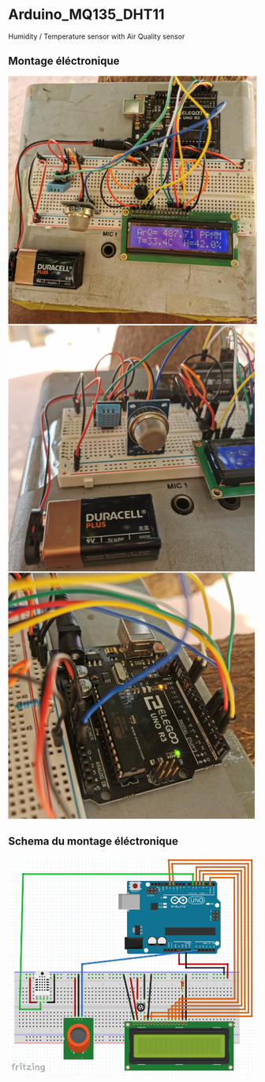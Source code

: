 # Arduino_MQ135_DHT11
Humidity / Temperature sensor with Air Quality sensor
<h2>Montage éléctronique</h2>
<img src="images/image3.jpeg" width = "600">
<img src="images/image2.jpeg" width = "500">
<img src="images/image1.jpeg" width = "500">
<h2>Schema du montage éléctronique</h2>
<img src="/schema_MQ135_DHT11.png" width = "700">
